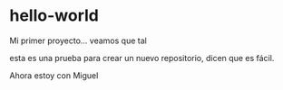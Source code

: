 # hello-world
Mi primer proyecto... veamos que tal

esta es una prueba para crear un nuevo repositorio, dicen que es fácil.

Ahora estoy con Miguel
